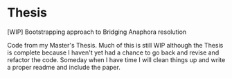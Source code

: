 # Thesis
[WIP] Bootstrapping approach to Bridging Anaphora resolution

Code from my Master's Thesis. 
Much of this is still WIP although the Thesis is complete because I haven't yet had a chance to go back and revise and refactor the code. 
Someday when I have time I will clean things up and write a proper readme and include the paper. 
